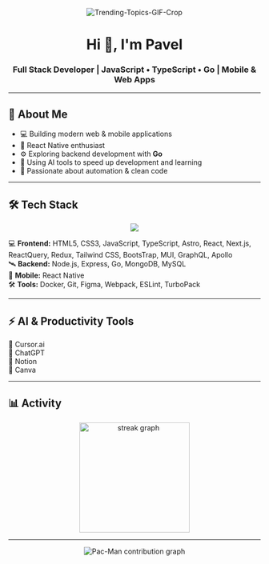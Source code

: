 <!-- Banner -->
<p align="center">
 <img src="https://i.pinimg.com/originals/f5/8e/5f/f58e5fa54b06167b5dec769f33e0389b.gif" alt="Trending-Topics-GIF-Crop" border="0" />
</p>


<h1 align="center">Hi 👋, I'm Pavel</h1>
<h3 align="center">Full Stack Developer | JavaScript • TypeScript • Go | Mobile & Web Apps</h3>

---

## 🚀 About Me
- 💻 Building modern web & mobile applications  
- 📱 React Native enthusiast  
- ⚙️ Exploring backend development with **Go**  
- 🤖 Using AI tools to speed up development and learning  
- 🎯 Passionate about automation & clean code

---

## 🛠 Tech Stack

<p align="center">
  <a href="https://skillicons.dev">
    <img src="https://skillicons.dev/icons?i=javascript,typescript,react,nextjs,nodejs,go,mongodb,mysql,docker,git,tailwind,astro,graphql,redux" />
  </a>
</p>

💻 **Frontend:** HTML5, CSS3, JavaScript, TypeScript, Astro, React, Next.js, ReactQuery, Redux, Tailwind CSS, BootsTrap, MUI, GraphQL, Apollo <br/>
🛰️ **Backend:** Node.js, Express, Go, MongoDB, MySQL <br/>
📲 **Mobile:** React Native <br/>
🛠️ **Tools:** Docker, Git, Figma, Webpack, ESLint, TurboPack <br/>

---

## ⚡ AI & Productivity Tools
🦾 Cursor.ai  
💬 ChatGPT  
📝 Notion  
🎨 Canva  

---

## 📊 Activity

<div align="center">
  <img src="https://streak-stats.demolab.com?user=sarabeevpavel&locale=en&mode=daily&theme=dark&hide_border=false&border_radius=5&order=3" height="220" alt="streak graph"  />
</div>


---

<p align="center">
  <picture>
    <source media="(prefers-color-scheme: dark)" srcset="https://raw.githubusercontent.com/maurodesouza/maurodesouza/output/pacman-contribution-graph-dark.svg">
    <source media="(prefers-color-scheme: light)" srcset="https://raw.githubusercontent.com/maurodesouza/maurodesouza/output/pacman-contribution-graph.svg">
    <img alt="Pac-Man contribution graph" src="https://raw.githubusercontent.com/maurodesouza/maurodesouza/output/pacman-contribution-graph.svg">
  </picture>
</p>
